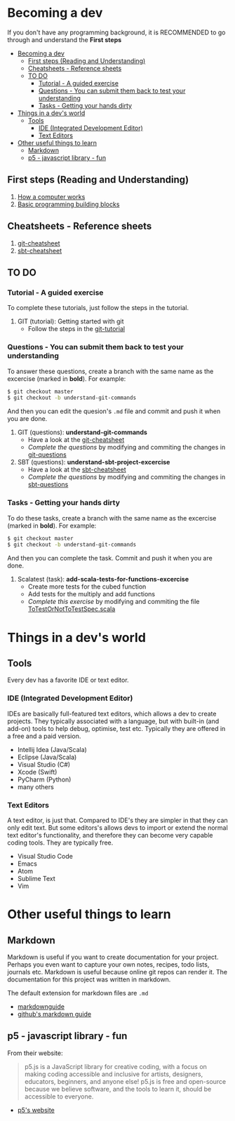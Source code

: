 # Becoming a dev

If you don't have any programming background, it is RECOMMENDED to go through and understand the **First steps**

- [Becoming a dev](#becoming-a-dev)
  - [First steps (Reading and Understanding)](#first-steps-reading-and-understanding)
  - [Cheatsheets - Reference sheets](#cheatsheets---reference-sheets)
  - [TO DO](#to-do)
    - [Tutorial - A guided exercise](#tutorial---a-guided-exercise)
    - [Questions - You can submit them back to test your understanding](#questions---you-can-submit-them-back-to-test-your-understanding)
    - [Tasks - Getting your hands dirty](#tasks---getting-your-hands-dirty)
- [Things in a dev's world](#things-in-a-devs-world)
  - [Tools](#tools)
    - [IDE (Integrated Development Editor)](#ide-integrated-development-editor)
    - [Text Editors](#text-editors)
- [Other useful things to learn](#other-useful-things-to-learn)
  - [Markdown](#markdown)
  - [p5 - javascript library - fun](#p5---javascript-library---fun)

## First steps (Reading and Understanding)

1. [How a computer works](./1-getting-started-with-programming/1-How-a-computer-works.md)
1. [Basic programming building blocks](./1-getting-started-with-programming/2-Basic-programming-building-blocks.md)

## Cheatsheets - Reference sheets

1. [git-cheatsheet](./cheatsheets/git.md)
1. [sbt-cheatsheet](./cheatsheets/sbt.md)

## TO DO

### Tutorial - A guided exercise

To complete these tutorials, just follow the steps in the tutorial.

1. GIT (tutorial): Getting started with git
   - Follow the steps in the [git-tutorial](./tutorial/git-tutorial.md)

### Questions - You can submit them back to test your understanding

To answer these questions, create a branch with the same name as the excercise (marked in **bold**). For example:

```bash
$ git checkout master
$ git checkout -b understand-git-commands
```

And then you can edit the quesion's `.md` file and commit and push it when you are done.

1. GIT (questions): **understand-git-commands**
   - Have a look at the [git-cheatsheet](./cheatsheets/git.md)
   - _Complete the questions_ by modifying and commiting the changes in [git-questions](./questions/understand-git-commands-questions.md)
1. SBT (questions): **understand-sbt-project-excercise**
   - Have a look at the [sbt-cheatsheet](./cheatsheets/sbt.md)
   - _Complete the questions_ by modifying and commiting the changes in [sbt-questions](./questions/understand-sbt-project-excercise.md)

### Tasks - Getting your hands dirty

To do these tasks, create a branch with the same name as the excercise (marked in **bold**). For example:

```bash
$ git checkout master
$ git checkout -b understand-git-commands
```

And then you can complete the task. Commit and push it when you are done.

1. Scalatest (task): **add-scala-tests-for-functions-excercise**
   - Create more tests for the cubed function
   - Add tests for the multiply and add functions
   - _Complete this exercise_ by modifying and commiting the file [ToTestOrNotToTestSpec.scala](../src/test/scala/ToTestOrNotToTestSpec.scala)

# Things in a dev's world

## Tools

Every dev has a favorite IDE or text editor.

### IDE (Integrated Development Editor)

IDEs are basically full-featured text editors, which allows a dev to create projects. They typically associated with a language, but with built-in (and add-on) tools to help debug, optimise, test etc. Typically they are offered in a free and a paid version.

- Intellij Idea (Java/Scala)
- Eclipse (Java/Scala)
- Visual Studio (C#)
- Xcode (Swift)
- PyCharm (Python)
- many others

### Text Editors

A text editor, is just that. Compared to IDE's they are simpler in that they can only edit text. But some editors's allows devs to import or extend the normal text editor's functionality, and therefore they can become very capable coding tools. They are typically free.

- Visual Studio Code
- Emacs
- Atom
- Sublime Text
- Vim

# Other useful things to learn

## Markdown

Markdown is useful if you want to create documentation for your project. Perhaps you even want to capture your own notes, recipes, todo lists, journals etc. Markdown is useful because online git repos can render it. The documentation for this project was written in markdown.

The default extension for markdown files are `.md`

- [markdownguide](https://www.markdownguide.org/basic-syntax)
- [github's markdown guide](https://github.com/adam-p/markdown-here/wiki/Markdown-Cheatsheet)

## p5 - javascript library - fun

From their website:

> p5.js is a JavaScript library for creative coding, with a focus on making coding accessible and inclusive for artists, designers, educators, beginners, and anyone else! p5.js is free and open-source because we believe software, and the tools to learn it, should be accessible to everyone.

- [p5's website](https://p5js.org/)
